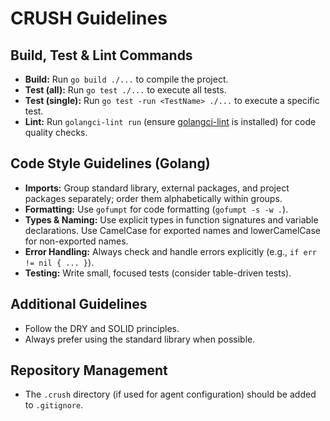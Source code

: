 # CRUSH Guidelines

## Build, Test & Lint Commands
- **Build:** Run `go build ./...` to compile the project.
- **Test (all):** Run `go test ./...` to execute all tests.
- **Test (single):** Run `go test -run <TestName> ./...` to execute a specific test.
- **Lint:** Run `golangci-lint run` (ensure [golangci-lint](https://golangci-lint.run/) is installed) for code quality checks.

## Code Style Guidelines (Golang)
- **Imports:** Group standard library, external packages, and project packages separately; order them alphabetically within groups.
- **Formatting:** Use `gofumpt` for code formatting (`gofumpt -s -w .`).
- **Types & Naming:** Use explicit types in function signatures and variable declarations. Use CamelCase for exported names and lowerCamelCase for non-exported names.
- **Error Handling:** Always check and handle errors explicitly (e.g., `if err != nil { ... }`).
- **Testing:** Write small, focused tests (consider table-driven tests).

## Additional Guidelines
- Follow the DRY and SOLID principles.
- Always prefer using the standard library when possible.

## Repository Management
- The `.crush` directory (if used for agent configuration) should be added to `.gitignore`.
